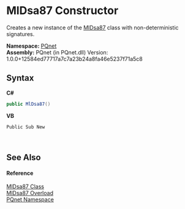 # MlDsa87 Constructor 
 

Creates a new instance of the <a href="a45bdc30-5198-f585-db56-c712dd67fdbd.md">MlDsa87</a> class with non-deterministic signatures.

**Namespace:**&nbsp;<a href="fc4f881f-e121-9cf0-ed49-65bf6b5a005d.md">PQnet</a><br />**Assembly:**&nbsp;PQnet (in PQnet.dll) Version: 1.0.0+12584ed77717a7c7a23b24a8fa46e5237f71a5c8

## Syntax

**C#**<br />
``` C#
public MlDsa87()
```

**VB**<br />
``` VB
Public Sub New
```

<br />

## See Also


#### Reference
<a href="a45bdc30-5198-f585-db56-c712dd67fdbd.md">MlDsa87 Class</a><br /><a href="c08996c4-da30-3f05-db7e-dffd9f2261eb.md">MlDsa87 Overload</a><br /><a href="fc4f881f-e121-9cf0-ed49-65bf6b5a005d.md">PQnet Namespace</a><br />